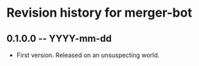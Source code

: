 # Revision history for merger-bot

## 0.1.0.0 -- YYYY-mm-dd

* First version. Released on an unsuspecting world.
